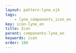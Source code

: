 ```yaml
---
layout: pattern-lyne.njk
tags: 
    - lyne_components_icon_en
key: icon-lyne_en
title: Icon
parent: components-lyne_en
keywords: icon
order: 180
---
```

